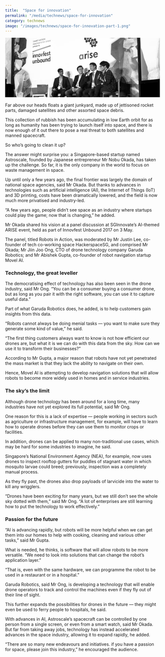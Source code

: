 ```yaml
---
title:  "Space for innovation"
permalink: "/media/technews/space-for-innovation"
category: technews
image: "/images/technews/space-for-innovation-part-1.png"
---
```


![Space for innovation](/images/technews/space-for-innovation-part-1.png)

Far above our heads floats a giant junkyard, made up of jettisoned rocket parts, damaged satellites and other assorted space debris.

This collection of rubbish has been accumulating in low Earth orbit for as long as humanity has been trying to launch itself into space, and there is now enough of it out there to pose a real threat to both satellites and manned spacecraft.

So who’s going to clean it up?

The answer might surprise you: a Singapore-based startup named Astroscale, founded by Japanese entrepreneur Mr Nobu Okada, has taken up the challenge. So far, it is the only company in the world to focus on waste management in space.

Up until only a few years ago, the final frontier was largely the domain of national space agencies, said Mr Okada. But thanks to advances in technologies such as artificial intelligence (AI), the Internet of Things (IoT) and 3D printing, costs have been dramatically lowered, and the field is now much more privatised and industry-led.

“A few years ago, people didn’t see space as an industry where startups could play the game; now that is changing,” he added.

Mr Okada shared his vision at a panel discussion at SGInnovate’s AI-themed ARISE event, held as part of Innovfest Unbound 2017 on 3 May.

The panel, titled Robots in Action, was moderated by Mr Justin Lee, co-founder of tech co-working space HackerspaceSG, and comprised Mr Okada; Mr Jiin Joo Ong, CTO of drone technology company Garuda Robotics; and Mr Abishek Gupta, co-founder of robot navigation startup Movel AI.

### **Technology, the great leveller**
The democratising effect of technology has also been seen in the drone industry, said Mr Ong. “You can be a consumer buying a consumer drone, but as long as you pair it with the right software, you can use it to capture useful data.”

Part of what Garuda Robotics does, he added, is to help customers gain insights from this data.

“Robots cannot always be doing menial tasks — you want to make sure they generate some kind of value,” he said.

“The first thing customers always want to know is not how efficient our drones are, but what it is we can do with this data from the sky. How can we use it to transform their businesses?”

According to Mr Gupta, a major reason that robots have not yet penetrated the mass market is that they lack the ability to navigate on their own.

Hence, Movel AI is attempting to develop navigation solutions that will allow robots to become more widely used in homes and in service industries.

### **The sky’s the limit**
Although drone technology has been around for a long time, many industries have not yet explored its full potential, said Mr Ong.

One reason for this is a lack of expertise — people working in sectors such as agriculture or infrastructure management, for example, will have to learn how to operate drones before they can use them to monitor crops or facilities.

In addition, drones can be applied to many non-traditional use cases, which may be hard for some industries to imagine, he said.

Singapore’s National Environment Agency (NEA), for example, now uses drones to inspect rooftop gutters for puddles of stagnant water in which mosquito larvae could breed; previously, inspection was a completely manual process.

As they fly past, the drones also drop payloads of larvicide into the water to kill any wrigglers.

“Drones have been exciting for many years, but we still don’t see the whole sky dotted with them,” said Mr Ong. “A lot of enterprises are still learning how to put the technology to work effectively.”

### **Passion for the future**
“AI is advancing rapidly, but robots will be more helpful when we can get them into our homes to help with cooking, cleaning and various other tasks,” said Mr Gupta. 

What is needed, he thinks, is software that will allow robots to be more versatile. “We need to look into solutions that can change the robot’s application layer.”

“That is, even with the same hardware, we can programme the robot to be used in a restaurant or in a hospital.”

Garuda Robotics, said Mr Ong, is developing a technology that will enable drone operators to track and control the machines even if they fly out of their line of sight.

This further expands the possibilities for drones in the future — they might even be used to ferry people to hospitals, he said.

With advances in AI, Astroscale’s spacecraft can be controlled by one person from a single screen, or even from a smart watch, said Mr Okada. But far from taking away jobs, technology has instead accelerated advances in the space industry, allowing it to expand rapidly, he added.

“There are so many new endeavours and initiatives. if you have a passion for space, please join this industry,” he encouraged the audience.
